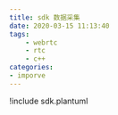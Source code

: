 ```yaml
---
title: sdk 数据采集
date: 2020-03-15 11:13:40
tags: 
    - webrtc 
    - rtc 
    - c++
categories:
- imporve
---
```


!include sdk.plantuml